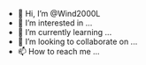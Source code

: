 - 👋 Hi, I’m @Wind2000L
- 👀 I’m interested in ...
- 🌱 I’m currently learning ...
- 💞️ I’m looking to collaborate on ...
- 📫 How to reach me ...

<!---
Wind2000L/Wind2000L is a ✨ special ✨ repository because its `README.md` (this file) appears on your GitHub profile.
You can click the Preview link to take a look at your changes.
--->
